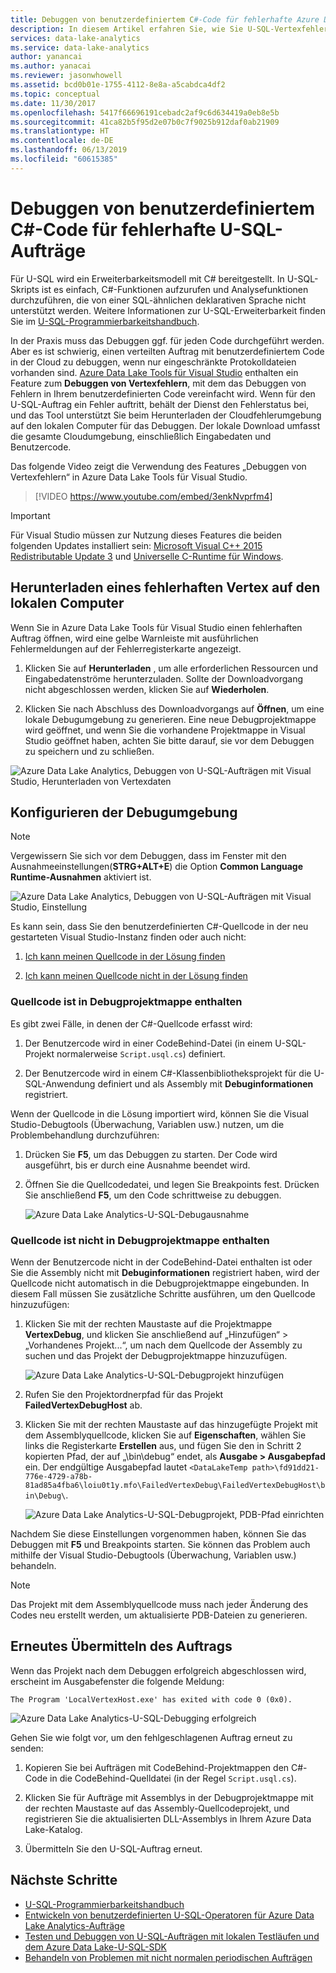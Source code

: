 ```yaml
---
title: Debuggen von benutzerdefiniertem C#-Code für fehlerhafte Azure Data Lake-U-SQL-Aufträge
description: In diesem Artikel erfahren Sie, wie Sie U-SQL-Vertexfehler mit Azure Data Lake Tools für Visual Studio debuggen.
services: data-lake-analytics
ms.service: data-lake-analytics
author: yanancai
ms.author: yanacai
ms.reviewer: jasonwhowell
ms.assetid: bcd0b01e-1755-4112-8e8a-a5cabdca4df2
ms.topic: conceptual
ms.date: 11/30/2017
ms.openlocfilehash: 5417f66696191cebadc2af9c6d634419a0eb8e5b
ms.sourcegitcommit: 41ca82b5f95d2e07b0c7f9025b912daf0ab21909
ms.translationtype: HT
ms.contentlocale: de-DE
ms.lasthandoff: 06/13/2019
ms.locfileid: "60615385"
---
```

# <a name="debug-user-defined-c-code-for-failed-u-sql-jobs"></a>Debuggen von benutzerdefiniertem C#-Code für fehlerhafte U-SQL-Aufträge

Für U-SQL wird ein Erweiterbarkeitsmodell mit C# bereitgestellt. In U-SQL-Skripts ist es einfach, C#-Funktionen aufzurufen und Analysefunktionen durchzuführen, die von einer SQL-ähnlichen deklarativen Sprache nicht unterstützt werden. Weitere Informationen zur U-SQL-Erweiterbarkeit finden Sie im [U-SQL-Programmierbarkeitshandbuch](https://docs.microsoft.com/azure/data-lake-analytics/data-lake-analytics-u-sql-programmability-guide#use-user-defined-functions-udf). 

In der Praxis muss das Debuggen ggf. für jeden Code durchgeführt werden. Aber es ist schwierig, einen verteilten Auftrag mit benutzerdefiniertem Code in der Cloud zu debuggen, wenn nur eingeschränkte Protokolldateien vorhanden sind. [Azure Data Lake Tools für Visual Studio](https://aka.ms/adltoolsvs) enthalten ein Feature zum **Debuggen von Vertexfehlern**, mit dem das Debuggen von Fehlern in Ihrem benutzerdefinierten Code vereinfacht wird. Wenn für den U-SQL-Auftrag ein Fehler auftritt, behält der Dienst den Fehlerstatus bei, und das Tool unterstützt Sie beim Herunterladen der Cloudfehlerumgebung auf den lokalen Computer für das Debuggen. Der lokale Download umfasst die gesamte Cloudumgebung, einschließlich Eingabedaten und Benutzercode.

Das folgende Video zeigt die Verwendung des Features „Debuggen von Vertexfehlern“ in Azure Data Lake Tools für Visual Studio.

> [!VIDEO https://www.youtube.com/embed/3enkNvprfm4]
>

> [!IMPORTANT]
> Für Visual Studio müssen zur Nutzung dieses Features die beiden folgenden Updates installiert sein: [Microsoft Visual C++ 2015 Redistributable Update 3](https://www.microsoft.com/en-us/download/details.aspx?id=53840) und [Universelle C-Runtime für Windows](https://www.microsoft.com/download/details.aspx?id=50410).
>

## <a name="download-failed-vertex-to-local-machine"></a>Herunterladen eines fehlerhaften Vertex auf den lokalen Computer

Wenn Sie in Azure Data Lake Tools für Visual Studio einen fehlerhaften Auftrag öffnen, wird eine gelbe Warnleiste mit ausführlichen Fehlermeldungen auf der Fehlerregisterkarte angezeigt.

1. Klicken Sie auf **Herunterladen** , um alle erforderlichen Ressourcen und Eingabedatenströme herunterzuladen. Sollte der Downloadvorgang nicht abgeschlossen werden, klicken Sie auf **Wiederholen**.

2. Klicken Sie nach Abschluss des Downloadvorgangs auf **Öffnen**, um eine lokale Debugumgebung zu generieren. Eine neue Debugprojektmappe wird geöffnet, und wenn Sie die vorhandene Projektmappe in Visual Studio geöffnet haben, achten Sie bitte darauf, sie vor dem Debuggen zu speichern und zu schließen.

![Azure Data Lake Analytics, Debuggen von U-SQL-Aufträgen mit Visual Studio, Herunterladen von Vertexdaten](./media/data-lake-analytics-debug-u-sql-jobs/data-lake-analytics-download-vertex.png)

## <a name="configure-the-debugging-environment"></a>Konfigurieren der Debugumgebung

> [!NOTE]
> Vergewissern Sie sich vor dem Debuggen, dass im Fenster mit den Ausnahmeeinstellungen(**STRG+ALT+E**) die Option **Common Language Runtime-Ausnahmen** aktiviert ist.

![Azure Data Lake Analytics, Debuggen von U-SQL-Aufträgen mit Visual Studio, Einstellung](./media/data-lake-analytics-debug-u-sql-jobs/data-lake-analytics-clr-exception-setting.png)

Es kann sein, dass Sie den benutzerdefinierten C#-Quellcode in der neu gestarteten Visual Studio-Instanz finden oder auch nicht:

1. [Ich kann meinen Quellcode in der Lösung finden](#source-code-is-included-in-debugging-solution)

2. [Ich kann meinen Quellcode nicht in der Lösung finden](#source-code-is-not-included-in-debugging-solution)

### <a name="source-code-is-included-in-debugging-solution"></a>Quellcode ist in Debugprojektmappe enthalten

Es gibt zwei Fälle, in denen der C#-Quellcode erfasst wird:

1. Der Benutzercode wird in einer CodeBehind-Datei (in einem U-SQL-Projekt normalerweise `Script.usql.cs`) definiert.

2. Der Benutzercode wird in einem C#-Klassenbibliotheksprojekt für die U-SQL-Anwendung definiert und als Assembly mit **Debuginformationen** registriert.

Wenn der Quellcode in die Lösung importiert wird, können Sie die Visual Studio-Debugtools (Überwachung, Variablen usw.) nutzen, um die Problembehandlung durchzuführen:

1. Drücken Sie **F5**, um das Debuggen zu starten. Der Code wird ausgeführt, bis er durch eine Ausnahme beendet wird.

2. Öffnen Sie die Quellcodedatei, und legen Sie Breakpoints fest. Drücken Sie anschließend **F5**, um den Code schrittweise zu debuggen.

    ![Azure Data Lake Analytics-U-SQL-Debugausnahme](./media/data-lake-analytics-debug-u-sql-jobs/data-lake-analytics-debug-exception.png)

### <a name="source-code-is-not-included-in-debugging-solution"></a>Quellcode ist nicht in Debugprojektmappe enthalten

Wenn der Benutzercode nicht in der CodeBehind-Datei enthalten ist oder Sie die Assembly nicht mit **Debuginformationen** registriert haben, wird der Quellcode nicht automatisch in die Debugprojektmappe eingebunden. In diesem Fall müssen Sie zusätzliche Schritte ausführen, um den Quellcode hinzuzufügen:

1. Klicken Sie mit der rechten Maustaste auf die Projektmappe **VertexDebug**, und klicken Sie anschließend auf „Hinzufügen“ > „Vorhandenes Projekt...“, um nach dem Quellcode der Assembly zu suchen und das Projekt der Debugprojektmappe hinzuzufügen.

    ![Azure Data Lake Analytics-U-SQL-Debugprojekt hinzufügen](./media/data-lake-analytics-debug-u-sql-jobs/data-lake-analytics-add-project-to-debug-solution.png)

2. Rufen Sie den Projektordnerpfad für das Projekt **FailedVertexDebugHost** ab. 

3. Klicken Sie mit der rechten Maustaste auf das hinzugefügte Projekt mit dem Assemblyquellcode, klicken Sie auf **Eigenschaften**, wählen Sie links die Registerkarte **Erstellen** aus, und fügen Sie den in Schritt 2 kopierten Pfad, der auf „\bin\debug“ endet, als **Ausgabe > Ausgabepfad** ein. Der endgültige Ausgabepfad lautet `<DataLakeTemp path>\fd91dd21-776e-4729-a78b-81ad85a4fba6\loiu0t1y.mfo\FailedVertexDebug\FailedVertexDebugHost\bin\Debug\`.

    ![Azure Data Lake Analytics-U-SQL-Debugprojekt, PDB-Pfad einrichten](./media/data-lake-analytics-debug-u-sql-jobs/data-lake-analytics-set-pdb-path.png)

Nachdem Sie diese Einstellungen vorgenommen haben, können Sie das Debuggen mit **F5** und Breakpoints starten. Sie können das Problem auch mithilfe der Visual Studio-Debugtools (Überwachung, Variablen usw.) behandeln.

> [!NOTE]
> Das Projekt mit dem Assemblyquellcode muss nach jeder Änderung des Codes neu erstellt werden, um aktualisierte PDB-Dateien zu generieren.

## <a name="resubmit-the-job"></a>Erneutes Übermitteln des Auftrags

Wenn das Projekt nach dem Debuggen erfolgreich abgeschlossen wird, erscheint im Ausgabefenster die folgende Meldung:

    The Program 'LocalVertexHost.exe' has exited with code 0 (0x0).

![Azure Data Lake Analytics-U-SQL-Debugging erfolgreich](./media/data-lake-analytics-debug-u-sql-jobs/data-lake-analytics-debug-succeed.png)

Gehen Sie wie folgt vor, um den fehlgeschlagenen Auftrag erneut zu senden:

1. Kopieren Sie bei Aufträgen mit CodeBehind-Projektmappen den C#-Code in die CodeBehind-Quelldatei (in der Regel `Script.usql.cs`).

2. Klicken Sie für Aufträge mit Assemblys in der Debugprojektmappe mit der rechten Maustaste auf das Assembly-Quellcodeprojekt, und registrieren Sie die aktualisierten DLL-Assemblys in Ihrem Azure Data Lake-Katalog.

3. Übermitteln Sie den U-SQL-Auftrag erneut.

## <a name="next-steps"></a>Nächste Schritte

- [U-SQL-Programmierbarkeitshandbuch](data-lake-analytics-u-sql-programmability-guide.md)
- [Entwickeln von benutzerdefinierten U-SQL-Operatoren für Azure Data Lake Analytics-Aufträge](data-lake-analytics-u-sql-develop-user-defined-operators.md)
- [Testen und Debuggen von U-SQL-Aufträgen mit lokalen Testläufen und dem Azure Data Lake-U-SQL-SDK](data-lake-analytics-data-lake-tools-local-run.md)
- [Behandeln von Problemen mit nicht normalen periodischen Aufträgen](data-lake-analytics-data-lake-tools-debug-recurring-job.md)
